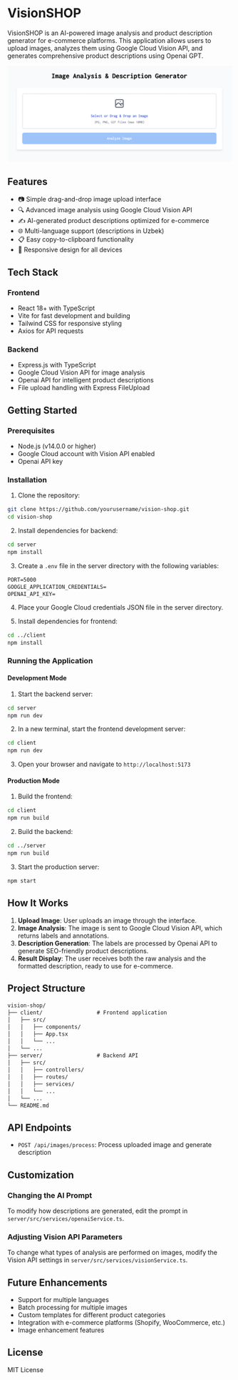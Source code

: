# VisionSHOP

VisionSHOP is an AI-powered image analysis and product description generator for e-commerce platforms. This application allows users to upload images, analyzes them using Google Cloud Vision API, and generates comprehensive product descriptions using Openai GPT.

![VisionSHOP Demo](demo.png)

## Features

- 📷 Simple drag-and-drop image upload interface
- 🔍 Advanced image analysis using Google Cloud Vision API
- ✍️ AI-generated product descriptions optimized for e-commerce
- 🌐 Multi-language support (descriptions in Uzbek)
- 📋 Easy copy-to-clipboard functionality
- 📱 Responsive design for all devices

## Tech Stack

### Frontend

- React 18+ with TypeScript
- Vite for fast development and building
- Tailwind CSS for responsive styling
- Axios for API requests

### Backend

- Express.js with TypeScript
- Google Cloud Vision API for image analysis
- Openai API for intelligent product descriptions
- File upload handling with Express FileUpload

## Getting Started

### Prerequisites

- Node.js (v14.0.0 or higher)
- Google Cloud account with Vision API enabled
- Openai API key

### Installation

1. Clone the repository:

```bash
git clone https://github.com/yourusername/vision-shop.git
cd vision-shop
```

2. Install dependencies for backend:

```bash
cd server
npm install
```

3. Create a `.env` file in the server directory with the following variables:

```
PORT=5000
GOOGLE_APPLICATION_CREDENTIALS=
OPENAI_API_KEY=
```

4. Place your Google Cloud credentials JSON file in the server directory.

5. Install dependencies for frontend:

```bash
cd ../client
npm install
```

### Running the Application

#### Development Mode

1. Start the backend server:

```bash
cd server
npm run dev
```

2. In a new terminal, start the frontend development server:

```bash
cd client
npm run dev
```

3. Open your browser and navigate to `http://localhost:5173`

#### Production Mode

1. Build the frontend:

```bash
cd client
npm run build
```

2. Build the backend:

```bash
cd ../server
npm run build
```

3. Start the production server:

```bash
npm start
```

## How It Works

1. **Upload Image**: User uploads an image through the interface.
2. **Image Analysis**: The image is sent to Google Cloud Vision API, which returns labels and annotations.
3. **Description Generation**: The labels are processed by Openai API to generate SEO-friendly product descriptions.
4. **Result Display**: The user receives both the raw analysis and the formatted description, ready to use for e-commerce.

## Project Structure

```
vision-shop/
├── client/                 # Frontend application
│   ├── src/
│   │   ├── components/
│   │   ├── App.tsx
│   │   └── ...
│   └── ...
├── server/                 # Backend API
│   ├── src/
│   │   ├── controllers/
│   │   ├── routes/
│   │   ├── services/
│   │   └── ...
│   └── ...
└── README.md
```

## API Endpoints

- `POST /api/images/process`: Process uploaded image and generate description

## Customization

### Changing the AI Prompt

To modify how descriptions are generated, edit the prompt in `server/src/services/openaiService.ts`.

### Adjusting Vision API Parameters

To change what types of analysis are performed on images, modify the Vision API settings in `server/src/services/visionService.ts`.

## Future Enhancements

- Support for multiple languages
- Batch processing for multiple images
- Custom templates for different product categories
- Integration with e-commerce platforms (Shopify, WooCommerce, etc.)
- Image enhancement features

## License

MIT License

